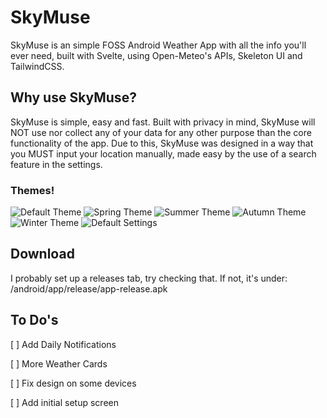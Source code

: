 # SkyMuse

SkyMuse is an simple FOSS Android Weather App with all the info you'll ever need, built with Svelte, using Open-Meteo's APIs, Skeleton UI and TailwindCSS.


## Why use SkyMuse?

SkyMuse is simple, easy and fast. Built with privacy in mind, SkyMuse will NOT use nor collect any of your data for any other purpose than the core functionality of the app.
Due to this, SkyMuse was designed in a way that you MUST input your location manually, made easy by the use of a search feature in the settings.

### Themes!

![Default Theme](Images/default.png) ![Spring Theme](Images/spring.png) ![Summer Theme](Images/summer.png) ![Autumn Theme](Images/autumn.png) ![Winter Theme](Images/winter.png) ![Default Settings](Images/settings.png)

## Download

I probably set up a releases tab, try checking that. If not, it's under: /android/app/release/app-release.apk

## To Do's

[ ] Add Daily Notifications

[ ] More Weather Cards

[ ] Fix design on some devices

[ ] Add initial setup screen